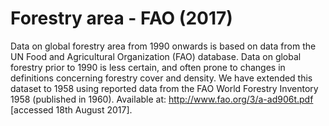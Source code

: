 # Forestry area - FAO (2017)

Data on global forestry area from 1990 onwards is based on data from the UN Food and Agricultural Organization (FAO) database.
Data on global forestry prior to 1990 is less certain, and often prone to changes in definitions concerning forestry cover and density. We have extended this dataset to 1958 using reported data from the FAO World Forestry Inventory 1958 (published in 1960). Available at: http://www.fao.org/3/a-ad906t.pdf [accessed 18th August 2017].